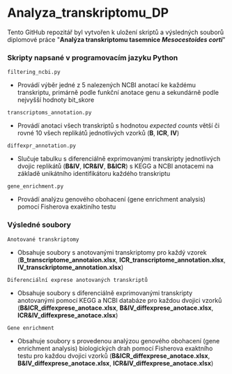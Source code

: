 # Analyza_transkriptomu_DP
Tento GitHub repozitář byl vytvořen k uložení skriptů a výsledných souborů diplomové práce "**Analýza transkriptomu tasemnice *Mesocestoides corti***"

### Skripty napsané v programovacím jazyku Python
`filtering_ncbi.py`
* Provádí výběr jedné z 5 nalezených NCBI anotací ke každému transkriptu, primárně podle funkční anotace genu a  sekundárně podle nejvyšší hodnoty bit_skore

`transcriptoms_annotation.py`
* Provádí anotaci všech transkriptů s hodnotou *expected counts* větší či rovné 10 všech replikátů jednotlivých vzorků (**B**, **ICR**, **IV**)

`diffexpr_annotation.py`
* Slučuje tabulku s diferenciálně exprimovanými transkripty jednotlivých dvojic replikátů (**B&IV**, **ICR&IV**, **B&ICR**) s KEGG a NCBI anotacemi na základě unikátního identifikátoru každého transkriptu

`gene_enrichment.py`
* Provádí analýzu genového obohacení (gene enrichment analysis) pomocí Fisherova exaktiního testu


### Výsledné soubory
``Anotované transkriptomy``
* Obsahuje soubory s anotovanými transkriptomy pro každý vzorek (**B_transcriptome_annotaion.xlsx**, **ICR_transcriptome_annotation.xlsx**, **IV_transckriptome_annotation.xlsx**)

``Diferenciální exprese anotovaných transkriptů``
* Obsahuje soubory s diferenciálně exprimovanými transkripty anotovanými pomocí KEGG a NCBI databáze pro každou dvojici vzorků (**B&ICR_diffexprese_anotace.xlsx**, **B&IV_diffexprese_anotace.xlsx**, **ICR&IV_diffexprese_anotace.xlsx**)

``Gene enrichment``
* Obsahuje soubory s provedenou analýzou genového obohacení (gene enrichment analysis) biologických drah pomocí Fisherova exaktního testu pro každou dvojici vzorků (**B&ICR_diffexprese_anotace.xlsx**, **B&IV_diffexprese_anotace.xlsx**, **ICR&IV_diffexprese_anotace.xlsx**) 
